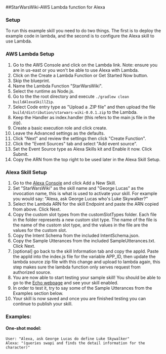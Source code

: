 ##StarWarsWiki-AWS Lambda function for Alexa

### Setup
To run this example skill you need to do two things. The first is to deploy the example code in lambda, and the second is to configure the Alexa skill to use Lambda.

### AWS Lambda Setup
1. Go to the AWS Console and click on the Lambda link. Note: ensure you are in us-east or you won't be able to use Alexa with Lambda.
2. Click on the Create a Lambda Function or Get Started Now button.
3. Skip the blueprint.
4. Name the Lambda Function "StarWarsWiki".
5. Select the runtime as Node.js.
6. Go to the the root directory and execute `./gradlew clean buildAlexaSkillZip`.
7. Select Code entry type as "Upload a .ZIP file" and then upload the file `build/distribution/starwars-wiki-0.0.1.zip` to the Lambda.
8. Keep the Handler as index.handler (this refers to the main js file in the zip).
9. Create a basic execution role and click create.
10. Leave the Advanced settings as the defaults.
11. Click "Next" and review the settings then click "Create Function".
12. Click the "Event Sources" tab and select "Add event source".
13. Set the Event Source type as Alexa Skills kit and Enable it now. Click Submit.
14. Copy the ARN from the top right to be used later in the Alexa Skill Setup.

### Alexa Skill Setup
1. Go to the [Alexa Console](https://developer.amazon.com/edw/home.html) and click Add a New Skill.
2. Set "StarWarsWiki" as the skill name and "George Lucas" as the invocation name, this is what is used to activate your skill. For example you would say: "Alexa, ask George Lucas who's Luke Skywalker?"
3. Select the Lambda ARN for the skill Endpoint and paste the ARN copied from above. Click Next.
4. Copy the custom slot types from the customSlotTypes folder. Each file in the folder represents a new custom slot type. The name of the file is the name of the custom slot type, and the values in the file are the values for the custom slot.
5. Copy the Intent Schema from the included IntentSchema.json.
6. Copy the Sample Utterances from the included SampleUtterances.txt. Click Next.
7. [optional] go back to the skill Information tab and copy the appId. Paste the appId into the index.js file for the variable APP_ID,
   then update the lambda source zip file with this change and upload to lambda again, this step makes sure the lambda function only serves request from authorized source.
8. You are now able to start testing your sample skill! You should be able to go to the [Echo webpage](http://echo.amazon.com/#skills) and see your skill enabled.
9. In order to test it, try to say some of the Sample Utterances from the Examples section below.
10. Your skill is now saved and once you are finished testing you can continue to publish your skill.

### Examples:
#### One-shot model:
    User: "Alexa, ask George Lucas do define Luke Skywalker"
    Alexa: "(queries swapi and finds the detail information for the character)"

